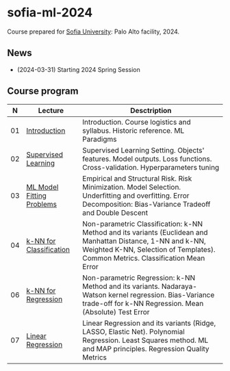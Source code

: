 # sofia-ml-2024
Course prepared for [Sofia University](https://www.sofia.edu): Palo Alto facility, 2024.

## News
* (2024-03-31) Starting 2024 Spring Session

## Course program
| N  | Lecture       | Desctription                                 | 
| -- | ------------- | -------------                                | 
| 01 | [Introduction](/lectures/lecture_ml_01_2024.pdf)    | Introduction. Course logistics and syllabus. Historic reference. ML Paradigms |
| 02 | [Supervised Learning](/lectures/lecture_ml_02_2024.pdf)    | Supervised Learning Setting. Objects' features. Model outputs. Loss functions. Cross-validation. Hyperparameters tuning |
| 03 | [ML Model Fitting Problems](/lectures/lecture_ml_03_2024.pdf)    | Empirical and Structural Risk. Risk Minimization. Model Selection. Underfitting and overfitting. Error Decomposition: Bias-Variance Tradeoff and Double Descent |
| 04 | [k-NN for Classification](/lectures/lecture_ml_04_2024.pdf)    | Non-parametric Classification: k-NN Method and its variants (Euclidean and Manhattan Distance, 1-NN and k-NN, Weighted K-NN, Selection of Templates). Common Metrics. Classification Mean Error |
| 06 | [k-NN for Regression](/lectures/lecture_ml_06_2024.pdf)    | Non-parametric Regression: k-NN Method and its variants. Nadaraya-Watson kernel regression. Bias-Variance trade-off for k-NN Regression. Mean (Absolute) Test Error |
| 07 | [Linear Regression](/lectures/lecture_ml_07_2024.pdf)    | Linear Regression and its variants (Ridge, LASSO, Elastic Net). Polynomial Regression. Least Squares method. ML and MAP principles. Regression Quality Metrics |
